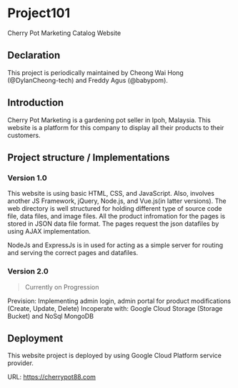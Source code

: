# Project101
Cherry Pot Marketing Catalog Website 

## Declaration 
This project is periodically maintained by Cheong Wai Hong (@DylanCheong-tech) and Freddy Agus (@babypom).

## Introduction 
Cherry Pot Marketing is a gardening pot seller in Ipoh, Malaysia. This website is a platform for this company to display all their products to their customers.

## Project structure / Implementations 
### Version 1.0
This website is using basic HTML, CSS, and JavaScript. Also, involves another JS Framework, jQuery, Node.js, and Vue.js(in latter versions).
The web directory is well structured for holding different type of source code file, data files, and image files.
All the product infromation for the pages is stored in JSON data file format. The pages request the json datafiles by using AJAX implementation.

NodeJs and ExpressJs is in used for acting as a simple server for routing and serving the correct pages and datafiles. 

### Version 2.0
>Currently on Progression

Prevision: Implementing admin login, admin portal for product modifications (Create, Update, Delete)
Incoperate with: Google Cloud Storage (Storage Bucket) and NoSql MongoDB 

## Deployment 
This website project is deployed by using Google Cloud Platform service provider. 

URL: <https://cherrypot88.com>
